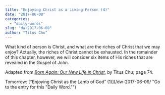 ```yaml
---
title: "Enjoying Christ as a Living Person (4)"
date: "2017-06-08"
categories: 
  - "daily-words"
slug: "dw-2017-06-08"
author: "Titus Chu"
---
```


What kind of person is Christ, and what are the riches of Christ that we may enjoy? Actually, the riches of Christ cannot be exhausted. In the remainder of this chapter, however, we will consider six items of His riches that are revealed in the Gospel of John.

Adapted from _[Born Again: Our New Life in Christ](/book-born-again/ "Go to the listing for this book.")_, by Titus Chu; page 74.

Tomorrow: [“Enjoying Christ as the Lamb of God” (1)](/dw-2017-06-09/ "Go to the entry for this "Daily Word."")

